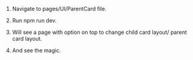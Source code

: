
1) Navigate to pages/UI/ParentCard file.

2) Run npm run dev.

3) Will see a page with option on top to change child card layout/ parent card layout.

4) And see the magic.
